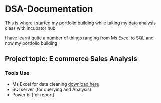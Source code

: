 # DSA-Documentation

This is where i started my portfolio building while taking my data analysis class with incubator hub 

i have learnt quite a number of things ranging from Ms Excel to SQL and now my portfolio building 

## Project topic: E commerce Sales Analysis
### Tools Use
- Ms Excel for data cleaning [download here](https://www.microsoft.com)
- SQl server (for querying and Analysis)
- Power bi (for report)
